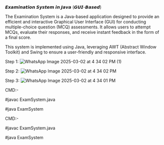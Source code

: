 𝙀𝙭𝙖𝙢𝙞𝙣𝙖𝙩𝙞𝙤𝙣 𝙎𝙮𝙨𝙩𝙚𝙢 𝙞𝙣 𝙅𝙖𝙫𝙖 (𝙂𝙐𝙄-𝘽𝙖𝙨𝙚𝙙)

The Examination System is a Java-based application designed to provide an efficient and interactive Graphical User Interface (GUI) for conducting multiple-choice question (MCQ) assessments. It allows users to attempt MCQs, evaluate their responses, and receive instant feedback in the form of a final score.

This system is implemented using Java, leveraging AWT (Abstract Window Toolkit) and Swing to ensure a user-friendly and responsive interface.


Step 1:
![WhatsApp Image 2025-03-02 at 4 34 02 PM (1)](https://github.com/user-attachments/assets/143fec2c-0a0a-4d43-918b-420619ff597e)

Step 2:
![WhatsApp Image 2025-03-02 at 4 34 02 PM](https://github.com/user-attachments/assets/55e7fcb7-c6e9-435d-a959-bed780292757)

Step 3:
![WhatsApp Image 2025-03-02 at 4 34 01 PM](https://github.com/user-attachments/assets/016998ce-b0af-44bc-8dc7-411c2f6bfa3c)

CMD:-

#javac ExamSystem.java

#java ExamSystem
 

















CMD:-

#javac ExamSystem.java

#java ExamSystem

